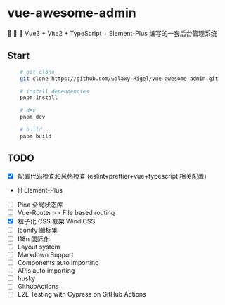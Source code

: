 # vue-awesome-admin

🚀 🚀 🚀 Vue3 + Vite2 + TypeScript + Element-Plus 编写的一套后台管理系统

## Start

```bash
    # git clone
    git clone https://github.com/Galaxy-Rigel/vue-awesome-admin.git

    # install dependencies
    pnpm install

    # dev
    pnpm dev

    # build
    pnpm build
```

## TODO

- [x] 配置代码检查和风格检查 (eslint+prettier+vue+typescript 相关配置)
- [] Element-Plus
- [ ] Pina 全局状态库
- [ ] Vue-Router >> File based routing
- [x] 粒子化 CSS 框架 WindiCSS
- [ ] Iconify 图标集
- [ ] I18n 国际化
- [ ] Layout system
- [ ] Markdown Support
- [ ] Components auto importing
- [ ] APIs auto importing
- [ ] husky
- [ ] GithubActions
- [ ] E2E Testing with Cypress on GitHub Actions
